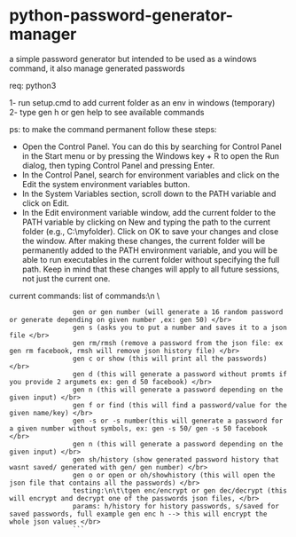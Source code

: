 # python-password-generator-manager
a simple password generator but intended to be used as a windows command, it also manage generated passwords

req: python3

1- run setup.cmd to add current folder as an env in windows (temporary) </br>
2- type gen h or gen help to see available commands

ps: to make the command permanent follow these steps:
* Open the Control Panel. You can do this by searching for Control Panel in the Start menu or 
by pressing the Windows key + R to open the Run dialog, then typing Control Panel and pressing Enter. 
* In the Control Panel, search for environment variables and click on the Edit the system environment variables button. 
* In the System Variables section, scroll down to the PATH variable and click on Edit. 
* In the Edit environment variable window, add the current folder to the PATH variable by clicking on New 
and typing the path to the current folder (e.g., C:\myfolder). Click on OK to save your changes 
and close the window. After making these changes, the current folder will be permanently added 
to the PATH environment variable, and you will be able to run executables in the current folder 
without specifying the full path. Keep in mind that these changes will apply to all future sessions, 
not just the current one.

current commands:
list of commands:\n \
```
                gen or gen number (will generate a 16 random password or generate depending on given number ,ex: gen 50) </br>
                gen s (asks you to put a number and saves it to a json file </br>
                gen rm/rmsh (remove a password from the json file: ex gen rm facebook, rmsh will remove json history file) </br>
                gen c or show (this will print all the passwords) </br>
                gen d (this will generate a password without promts if you provide 2 argumets ex: gen d 50 facebook) </br>
                gen n (this will generate a password depending on the given input) </br>
                gen f or find (this will find a password/value for the given name/key) </br>
                gen -s or -s number(this will generate a password for a given number without symbols, ex: gen -s 50/ gen -s 50 facebook </br>
                gen n (this will generate a password depending on the given input) </br>
                gen sh/history (show generated password history that wasnt saved/ generated with gen/ gen number) </br>
                gen o or open or oh/showhistory (this will open the json file that contains all the passwords) </br>
                testing:\n\t\tgen enc/encrypt or gen dec/decrypt (this will encrypt and decrypt one of the passwords json files, </br>
                params: h/history for history passwords, s/saved for saved passwords, full example gen enc h --> this will encrypt the whole json values </br>
                ```

